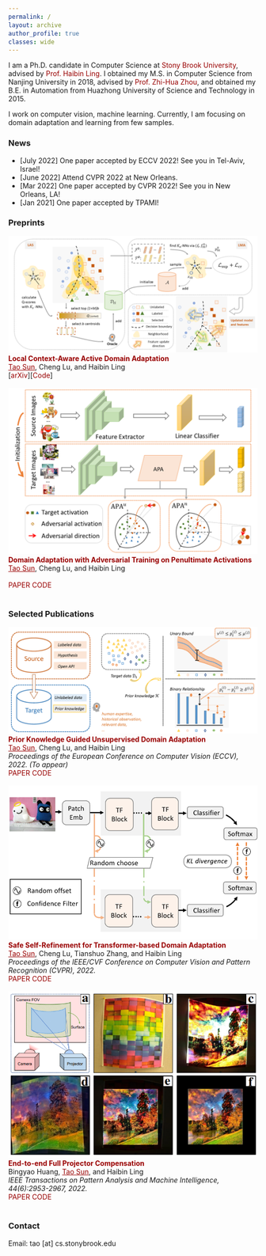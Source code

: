 ```yaml
---
permalink: /
layout: archive
author_profile: true
classes: wide
---
```


<style>a{ TEXT-DECORATION:none; color: #990000;}a:hover{TEXT-DECORATION:underline ; color: #990000;}</style>


I am a Ph.D. candidate in Computer Science at <a href="https://www.cs.stonybrook.edu/" target="_blank" rel="nofollow" style="color:#990000;">Stony Brook University</a>, advised by <a href="https://www3.cs.stonybrook.edu/~hling/" target="_blank" rel="nofollow" style="color:#990000;">Prof. Haibin Ling</a>. I obtained my M.S. in Computer Science from Nanjing University in 2018, advised by <a href="https://cs.nju.edu.cn/zhouzh/" target="_blank" rel="nofollow" style="color:#990000;">Prof. Zhi-Hua Zhou</a>, and obtained my B.E. in Automation from Huazhong University of Science and Technology in 2015.

I work on computer vision, machine learning. Currently, I am focusing on domain adaptation and learning from few samples. 


### News
- [July 2022] One paper accepted by ECCV 2022! See you in Tel-Aviv, Israel!
- [June 2022] Attend CVPR 2022 at New Orleans.
- [Mar 2022] One paper accepted by CVPR 2022! See you in New Orleans, LA!
- [Jan 2021] One paper accepted by TPAMI!

### Preprints
<div class="publication">          
   <link rel="stylesheet" href="/assets/css/my.css">       
   <div class="img"><img class="img_responsive" src="/images/pub/arxiv22b.png"></div>         
   <div class="text">         
     <div class="title"><a style="color:#990000; font-weight:bold;">Local Context-Aware Active Domain Adaptation</a></div>         
     <div class="authors"><a style="text-decoration:underline;">Tao Sun</a>, Cheng Lu, and Haibin Ling      
     <br>   
     [<a href="https://arxiv.org/abs/2208.12856" target="_blank" rel="nofollow" style="color:#990000;">arXiv</a>][<a href="https://github.com/tsun/LADA" target="_blank" rel="nofollow" style="color:#990000;">Code</a>]
     <br>
     </div>         
   </div>         
 </div> 
 <br>

<div class="publication">          
   <link rel="stylesheet" href="/assets/css/my.css">       
   <div class="img"><img class="img_responsive" src="/images/pub/arxiv22a.png"></div>         
   <div class="text">         
     <div class="title"><a style="color:#990000; font-weight:bold;">Domain Adaptation with Adversarial Training on Penultimate Activations
</a></div>         
     <div class="authors"><a style="text-decoration:underline;">Tao Sun</a>, Cheng Lu, and Haibin Ling         
     </div>         
     <div>  
 <br> 
       <a class="btn btn--success btn--small" href="https://arxiv.org/abs/2208.12853">PAPER</a>         
       <a class="btn btn--warning btn--small" href="https://github.com/tsun/APA">CODE</a>  
     </div>         
   </div>         
 </div> 
 <br>

### Selected Publications

<div class="publication">          
   <link rel="stylesheet" href="/assets/css/my.css">       
   <div class="img"><img class="img_responsive" src="/images/pub/eccv22.png"></div>         
   <div class="text">         
     <div class="title"><a style="color:#990000; font-weight:bold;">Prior Knowledge Guided Unsupervised Domain Adaptation</a></div>         
     <div class="authors"><a style="text-decoration:underline;">Tao Sun</a>, Cheng Lu, and Haibin Ling         
     </div>         
     <div>         
       <em>Proceedings of the European Conference on Computer Vision (ECCV), 2022. (To appear)</em> 
 <br> 
       <a class="btn btn--success btn--small" href="https://arxiv.org/abs/2207.08877">PAPER</a>         
       <a class="btn btn--warning btn--small" href="https://github.com/tsun/KUDA">CODE</a>  
     </div>         
   </div>         
 </div> 
 <br>

<div class="publication">          
   <link rel="stylesheet" href="/assets/css/my.css">       
   <div class="img"><img class="img_responsive" src="/images/pub/cvpr22.png"></div>         
   <div class="text">         
     <div class="title"><a style="color:#990000; font-weight:bold;">Safe Self-Refinement for Transformer-based Domain Adaptation</a></div>         
     <div class="authors"><a style="text-decoration:underline;">Tao Sun</a>, Cheng Lu, Tianshuo Zhang, and Haibin Ling         
     </div>         
     <div>         
       <em>Proceedings of the IEEE/CVF Conference on Computer Vision and Pattern Recognition (CVPR), 2022.</em> 
 <br> 
       <a class="btn btn--success btn--small" href="https://arxiv.org/abs/2204.07683">PAPER</a>         
       <a class="btn btn--warning btn--small" href="https://github.com/tsun/SSRT">CODE</a>  
     </div>         
   </div>         
 </div> 
 <br>

 <div class="publication">          
   <link rel="stylesheet" href="/assets/css/my.css">       
   <div class="img"><img class="img_responsive" src="/images/pub/tpami21.png"></div>         
   <div class="text">         
     <div class="title"><a style="color:#990000; font-weight:bold;">End-to-end Full Projector Compensation</a></div>         
     <div class="authors">Bingyao Huang, <a style="text-decoration:underline;">Tao Sun</a>, and Haibin Ling         
     </div>         
     <div>         
       <em>IEEE Transactions on Pattern Analysis and Machine Intelligence, 44(6):2953-2967, 2022.</em> 
 <br> 
       <a class="btn btn--success btn--small" href="https://arxiv.org/abs/2008.00965">PAPER</a>         
       <a class="btn btn--warning btn--small" href="https://github.com/BingyaoHuang/CompenNeSt-plusplus">CODE</a>  
     </div>         
   </div>         
 </div> 
 <br>



### Contact
Email: tao [at] cs.stonybrook.edu

